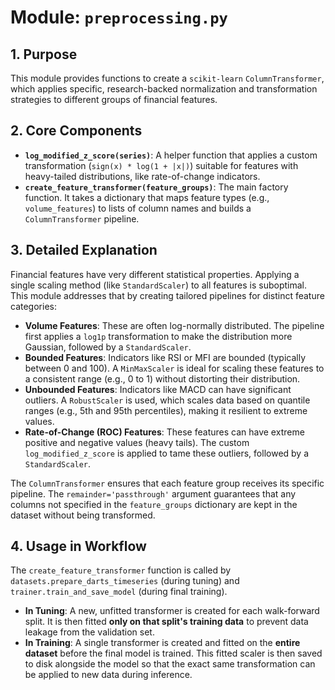 # Module: `preprocessing.py`

## 1. Purpose

This module provides functions to create a `scikit-learn` `ColumnTransformer`, which applies specific, research-backed normalization and transformation strategies to different groups of financial features.

## 2. Core Components

-   **`log_modified_z_score(series)`**: A helper function that applies a custom transformation (`sign(x) * log(1 + |x|)`) suitable for features with heavy-tailed distributions, like rate-of-change indicators.
-   **`create_feature_transformer(feature_groups)`**: The main factory function. It takes a dictionary that maps feature types (e.g., `volume_features`) to lists of column names and builds a `ColumnTransformer` pipeline.

## 3. Detailed Explanation

Financial features have very different statistical properties. Applying a single scaling method (like `StandardScaler`) to all features is suboptimal. This module addresses that by creating tailored pipelines for distinct feature categories:

-   **Volume Features**: These are often log-normally distributed. The pipeline first applies a `log1p` transformation to make the distribution more Gaussian, followed by a `StandardScaler`.
-   **Bounded Features**: Indicators like RSI or MFI are bounded (typically between 0 and 100). A `MinMaxScaler` is ideal for scaling these features to a consistent range (e.g., 0 to 1) without distorting their distribution.
-   **Unbounded Features**: Indicators like MACD can have significant outliers. A `RobustScaler` is used, which scales data based on quantile ranges (e.g., 5th and 95th percentiles), making it resilient to extreme values.
-   **Rate-of-Change (ROC) Features**: These features can have extreme positive and negative values (heavy tails). The custom `log_modified_z_score` is applied to tame these outliers, followed by a `StandardScaler`.

The `ColumnTransformer` ensures that each feature group receives its specific pipeline. The `remainder='passthrough'` argument guarantees that any columns not specified in the `feature_groups` dictionary are kept in the dataset without being transformed.

## 4. Usage in Workflow

The `create_feature_transformer` function is called by `datasets.prepare_darts_timeseries` (during tuning) and `trainer.train_and_save_model` (during final training).

-   **In Tuning**: A new, unfitted transformer is created for each walk-forward split. It is then fitted **only on that split's training data** to prevent data leakage from the validation set.
-   **In Training**: A single transformer is created and fitted on the **entire dataset** before the final model is trained. This fitted scaler is then saved to disk alongside the model so that the exact same transformation can be applied to new data during inference.
